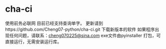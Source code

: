 # cha-ci
使用前务必联网
目前已经支持查询单字。
更新请到https://github.com/Cheng07-python/cha-ci.git 下载新版本的软件
如果程序出现任何问题，请联系：cheng070225@sina.com
exe文件由pyinstaller 打包，可直接运行，无需安装运行库。
